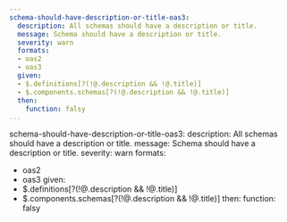 ```yaml
---
schema-should-have-description-or-title-oas3:
  description: All schemas should have a description or title.
  message: Schema should have a description or title.
  severity: warn
  formats:
  - oas2
  - oas3
  given:
  - $.definitions[?(!@.description && !@.title)]
  - $.components.schemas[?(!@.description && !@.title)]
  then:
    function: falsy
...
```

schema-should-have-description-or-title-oas3:
  description: All schemas should have a description or title.
  message: Schema should have a description or title.
  severity: warn
  formats:
  - oas2
  - oas3
  given:
  - $.definitions[?(!@.description && !@.title)]
  - $.components.schemas[?(!@.description && !@.title)]
  then:
    function: falsy